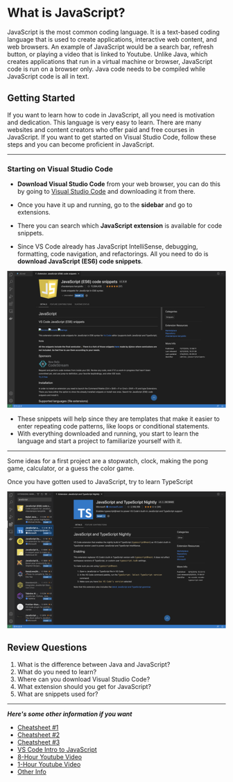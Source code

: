 # What is JavaScript?

JavaScript is the most common coding language. It is a text-based coding language that is used to create applications, interactive web content, and web browsers. An example of JavaScript would be a search bar, refresh button, or playing a video that is linked to Youtube. Unlike Java, which creates applications that run in a virtual machine or browser, JavaScript code is run on a browser only. Java code needs to be compiled while JavaScript code is all in text.

## Getting Started

If you want to learn how to code in JavaScript, all you need is motivation and dedication. This language is very easy to learn. There are many websites and content creators who offer paid and free courses in JavaScript. If you want to get started on Visual Studio Code, follow these steps and you can become proficient in JavaScript.

---

### Starting on Visual Studio Code

- **Download Visual Studio Code** from your web browser, you can do this by going to [Visual Studio Code](https://code.visualstudio.com/Download) and downloading it from there.
  
- Once you have it up and running, go to the **sidebar** and go to extensions.
- There you can search which **JavaScript extension** is available for code snippets.
- Since VS Code already has JavaScript IntelliSense, debugging, formatting, code navigation, and refactorings. All you need to do is **download JavaScript (ES6) code snippets**.
  
![ES6](ES6.png)

- These snippets will help since they are templates that make it easier to enter repeating code patterns, like loops or conditional statements.
- With everything downloaded and running, you start to learn the language and start a project to familiarize yourself with it.
  
---

Some ideas for a first project are a stopwatch, clock, making the pong game, calculator, or a guess the color game.

Once you have gotten used to JavaScript, try to learn TypeScript

![TS](TS.png)

## Review Questions

1. What is the difference between Java and JavaScript?
2. What do you need to learn?
3. Where can you download Visual Studio Code?
4. What extension should you get for JavaScript?
5. What are snippets used for?

---
***Here's some other information if you want***

- [Cheatsheet #1](https://htmlcheatsheet.com/js/)
- [Cheatsheet #2](https://www.codecademy.com/learn/introduction-to-javascript/modules/learn-javascript-introduction/cheatsheet)
- [Cheatsheet #3](https://developer.mozilla.org/en-US/docs/Learn/JavaScript/First_steps/A_first_splash)
- [VS Code Intro to JavaScript](https://code.visualstudio.com/docs/languages/javascript)
- [8-Hour Youtube Video](https://www.youtube.com/watch?v=Qqx_wzMmFeA)
- [1-Hour Youtube Video](https://www.youtube.com/watch?v=W6NZfCO5SIk)
- [Other Info](https://mikkegoes.com/learn-to-code-for-free/)
